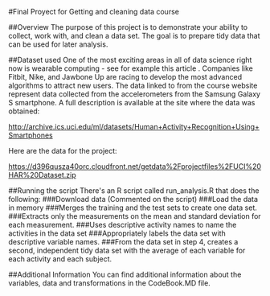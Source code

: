 #Final Proyect for Getting and cleaning data course

##Overview
The purpose of this project is to demonstrate your ability to collect, work with, and clean a data set. The goal is to prepare tidy data that can be used for later analysis. 

##Dataset used
One of the most exciting areas in all of data science right now is wearable computing - see for example this article . Companies like Fitbit, Nike, and Jawbone Up are racing to develop the most advanced algorithms to attract new users. The data linked to from the course website represent data collected from the accelerometers from the Samsung Galaxy S smartphone. A full description is available at the site where the data was obtained:

http://archive.ics.uci.edu/ml/datasets/Human+Activity+Recognition+Using+Smartphones

Here are the data for the project:

https://d396qusza40orc.cloudfront.net/getdata%2Fprojectfiles%2FUCI%20HAR%20Dataset.zip

##Running the script
There's an R script called run_analysis.R that does the following:
###Download data (Commented on the script)
###Load the data in memory
###Merges the training and the test sets to create one data set.
###Extracts only the measurements on the mean and standard deviation for each measurement.
###Uses descriptive activity names to name the activities in the data set
###Appropriately labels the data set with descriptive variable names.
###From the data set in step 4, creates a second, independent tidy data set with the average of each variable for each activity and each subject.

##Additional Information
You can find additional information about the variables, data and transformations in the CodeBook.MD file.

